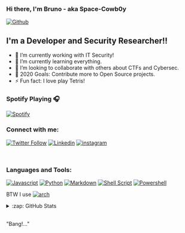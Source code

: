 ### Hi there, I'm Bruno - aka Space-Cowb0y

[![Github](https://img.shields.io/github/followers/Space-Cowb0y.svg?style=social&label=Follow&maxAge=2592000)](https://github.com/Space-Cowb0y)

## I'm a Developer and Security Researcher!!

- 🔭 I’m currently working with IT Security!
- 🌱 I’m currently learning everything.
- 👯 I’m looking to collaborate with others about CTFs and Cybersec.
- 🥅 2020 Goals: Contribute more to Open Source projects.
- ⚡ Fun fact: I love play Tetris!

### Spotify Playing 🎧


[![Spotify](https://spotify-for-readme.space-cowb0y.vercel.app//api/spotify)](https://open.spotify.com/user/mitzraell)


### Connect with me:

[![Twitter Follow](https://img.shields.io/twitter/follow/Sp4ce_Cowb0y_?color=1DA1F2&logo=twitter&style=for-the-badge)](https://twitter.com/Sp4ce_Cowb0y_)
[![Linkedin](https://img.shields.io/badge/linkedin-%230077B5.svg?&style=for-the-badge&logo=linkedin&logoColor=white)](https://www.linkedin.com/in/bruno-henrique-carvalho/)
[![instagram](https://img.shields.io/badge/Instagram-E4405F?style=for-the-badge&logo=instagram&logoColor=white)][instagram]

<br />

### Languages and Tools:

[![Javascript](https://img.shields.io/badge/JavaScript-F7DF1E?style=for-the-badge&logo=javascript&logoColor=black)]()
[![Python](https://img.shields.io/badge/Python-14354C?style=for-the-badge&logo=python&logoColor=white)]()
[![Markdown](https://img.shields.io/badge/Markdown-000000?style=for-the-badge&logo=markdown&logoColor=white)]()
[![Shell Script](https://img.shields.io/badge/Shell_Script-121011?style=for-the-badge&logo=gnu-bash&logoColor=white)]()
[![Powershell](https://img.shields.io/badge/Powershell-2CA5E0?style=for-the-badge&logo=powershell&logoColor=white)]()


BTW I use 
[![arch](https://img.shields.io/badge/Arch_Linux-1793D1?style=for-the-badge&logo=arch-linux&logoColor=white)](https://archlinux.org/)


<details>
<summary>:zap: GitHub Stats</summary>
![Space Cowb0y's github stats](https://github-readme-stats.vercel.app/api/top-langs/?username=Space-Cowb0y&theme=blue-green)
![Space Cowb0y's github stats](https://github-readme-stats.vercel.app/api?username=Space-Cowb0y&show_icons=true&theme=vue)
</details>

<br />



"Bang!..." 

[twitter]: https://twitter.com/Sp4ce_Cowb0y_
[instagram]: https://instagram.com/brunohoc
[linkedin]: https://www.linkedin.com/in/bruno-henrique-carvalho/
